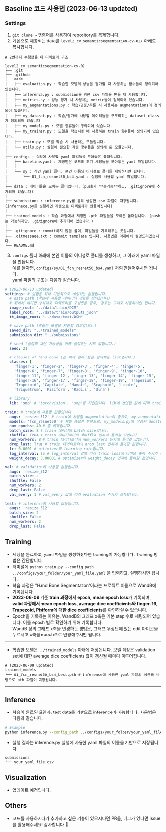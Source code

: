 ## Baseline 코드 사용법 (2023-06-13 updated)
### Settings
1. `git clone ~` 명령어를 사용하여 repository를 복제합니다.
2. 기본으로 제공되는 data를 `level2_cv_semanticsegmentation-cv-02/` 아래로 복사합니다.
```
# 2번까지 수행했을 때 디렉토리 구조

level2_cv_semanticsegmentation-cv-02
├── .git
├── .github
├── code
│   ├── evaluation.py : 학습한 모델의 성능을 평가할 때 사용하는 함수들이 정의되어 있습니다.
│   ├── inference.py : submission을 위한 csv 파일을 만들 때 사용합니다.
│   ├── metrics.py : 성능 평가 시 사용하는 metric들이 정의되어 있습니다.
│   ├── my_augmentations.py : 학습/검증/추론 시 사용하는 augmentations이 정의되어 있습니다.
│   ├── my_dataset.py : 학습/평가에 사용할 데이터들을 구조화하는 dataset class가 정의되어 있습니다.
│   ├── my_models.py : 모델 종류들이 정의되어 있습니다.
│   ├── my_trainer.py : 모델을 학습시킬 때 사용하는 train 함수들이 정의되어 있습니다.
│   ├── train.py : 모델 학습 시 사용하는 모듈입니다.
│   └── utils.py : 실험에 필요한 각종 함수들을 정의해 둔 모듈입니다.
│
├── configs : 실험에 사용할 yaml 파일들을 모아놓은 폴더입니다.
|   ├── baseline.yaml : 제공받은 코드의 초기 세팅들을 모아놓은 yaml 파일입니다.
|   |
|   └── sy : 개인 yaml 폴더. 본인 이름의 이니셜로 폴더를 세팅하시면 됩니다.
|       └── 01_fcn_resnet50_bs4.yaml : 실험에 사용할 yaml 파일입니다.
|
├── data : 데이터들을 모아둔 폴더입니다. (push가 **불가능**하고, .gitignore에 추가되어 있습니다)
|
├── submissions : inference.py를 통해 생성한 csv 파일이 저장됩니다. (infernece.py를 실행하면 자동으로 디렉토리가 만들어집니다)
|
├── trained_models : 학습 과정에서 저장된 .pth 파일들을 모아둔 폴더입니다. (push는 가능하지만, .gitignore에 추가되어 있습니다.)
│
├── .gitignore : commit하지 않을 폴더, 파일들을 기록해두는 곳입니다.
├── .gitmessage.txt : commit template 입니다. 사용법은 아래에서 설명드리겠습니다.
└── README.md
```
3. `configs` 폴더 아래에 본인 이름의 이니셜로 폴더를 생성하고, 그 아래에 yaml 파일을 만듭니다.<br>
예를 들자면, `configs/sy/01_fcn_resnet50_bs4.yaml` 처럼 만들어주시면 됩니다.<br>
yaml 파일의 구조는 다음과 같습니다.
```yaml
# (2023-06-13 updated)
settings: # 실험을 위해 기본적으로 세팅하는 값들입니다.
  # data path (학습에 사용할 데이터의 경로를 정의합니다)
  # 위에서 얘기한 방식대로 디렉토리를 구성했을 경우, 경로는 그대로 사용하시면 됩니다.
  image_root: "../data/train/DCM"
  label_root: "../data/train/outputs_json"
  tt_image_root: "../data/test/DCM"

  # save path (학습한 모델을 저장할 경로입니다.)
  saved_dir: "../trained_models"
  submission_dir: "../submissions"

  # seed (실험의 재현 가능성을 위해 설정하는 시드 값입니다.)
  seed: 21

  # classes of hand bone (손 뼈의 클래스들을 정의해둔 list입니다.)
  classes: [
    'finger-1', 'finger-2', 'finger-3', 'finger-4', 'finger-5',
    'finger-6', 'finger-7', 'finger-8', 'finger-9', 'finger-10',
    'finger-11', 'finger-12', 'finger-13', 'finger-14', 'finger-15',
    'finger-16', 'finger-17', 'finger-18', 'finger-19', 'Trapezium',
    'Trapezoid', 'Capitate', 'Hamate', 'Scaphoid', 'Lunate',
    'Triquetrum', 'Pisiform', 'Radius', 'Ulna']
  
  # library
  lib: 'smp' # 'torchvision', 'smp'를 지원합니다. lib에 선언된 값에 따라 trainer에서 model I/O 가 달라집니다.

train: # train에 사용할 값들입니다.
  augs: 'resize_512' # train에 사용할 augmentation의 종류로, my_augmentations.py에 정의된 클래스 함수의 이름으로 작성해주시면 됩니다.
  models: 'fcn_resnet50' # 제일 중요한 부분으로, my_models.py에 작성된 docstring을 꼭 읽어주세요.
  num_epochs: 40 # 총 에폭입니다.
  batch_size: 8 # train 데이터의 batch size입니다.
  shuffle: True # train 데이터로더의 shuffle 인자에 들어갈 값입니다.
  num_workers: 8 # train 데이터로더의 num_workers 인자에 들어갈 값입니다.
  drop_last: True # train 데이터로더의 drop_last 인자에 들어갈 값입니다.
  lr: 0.0001 # optimizer의 learning rate입니다.
  log_interval: 25 # log_interval 값에 따라 train loss의 터미널 출력 주기가 결정됩니다.
  weight_decay: 0.00001 # optimizer의 weight_decay 인자에 들어갈 값입니다.

val: # validation에 사용할 값들입니다.
  augs: 'resize_512'
  batch_size: 2
  shuffle: False
  num_workers: 2
  drop_last: False
  val_every: 1 # val_every 값에 따라 evaluation 주기가 결정됩니다.

test: # inference에 사용할 값들입니다.
  augs: 'resize_512'
  batch_size: 2
  shuffle: False
  num_workers: 2
  drop_last: False

```
## Training
- 세팅을 완료하고, yaml 파일을 생성하셨다면 training이 가능합니다. Training 방법은 간단합니다.
- 터미널에 `python train.py --config_path ../configs/your_folder/your_yaml_file.yaml` 을 입력하고, 실행하시면 됩니다.
- 학습 과정은 "Hand Bone Segmentation'이라는 프로젝트 이름으로 WandB에 기록됩니다.
- **2023-06-09** 기준 **train 과정에서 epoch, mean epoch loss**가 기록되며,<br>
**valid 과정에서 mean epoch loss, average dice coefficients와 finger-16, Trapezoid, Pisiform에 대한 dice coefficients**를 확인하실 수 있습니다.
- Epoch을 기록하는 이유는, WandB의 그래프 x축은 기본 step 수로 세팅되어 있습니다. 이를 epoch 별로 확인하기 위해 기록합니다.<br>
WandB 상의 그래프 x축을 변경하는 방법은, 그래프 우상단에 있는 edit 아이콘을 누르시고 x축을 epoch으로 변경해주시면 됩니다.
- - -
- 학습한 모델은 `../trained_models` 아래에 저장됩니다. 모델 저장은 validation set에 대한 average dice coefficients 값이 갱신될 때마다 이루어집니다.
```
# (2023-06-09 updated)
trained_models
└── 01_fcn_resnet50_bs4_best.pth # inference에 사용한 yaml 파일의 이름을 바탕으로 pth 파일이 저장됩니다.
```
- - -
## Inference
- 학습이 완료된 모델과, test data를 기반으로 inference가 가능합니다. 사용법은 다음과 같습니다.
```bash
# Example
python inference.py --config_path ../configs/your_folder/your_yaml_file.yaml --model_path ./trained_models/something_best.pth
```
- 실행 결과는 inference.py 실행에 사용한 yaml 파일의 이름을 기반으로 저장됩니다.
```
submissions
└── your_yaml_file.csv
```
## Visualization
- 업데이트 예정입니다.
## Others
- 코드를 사용하시다가 추가하고 싶은 기능이 있으시다면 PR을, 버그가 있다면 issue를 활용해주세요! 감사합니다 🙇
